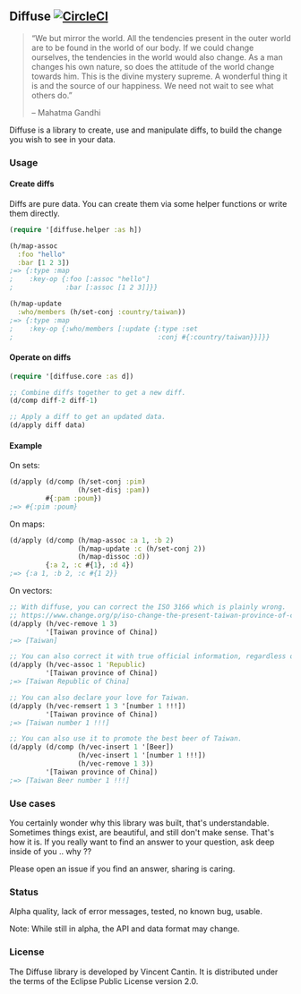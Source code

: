 ## Diffuse [![CircleCI](https://circleci.com/gh/green-coder/diffuse.svg?style=svg)](https://circleci.com/gh/green-coder/diffuse)

> “We but mirror the world. All the tendencies present in the
> outer world are to be found in the world of our body.
> If we could change ourselves, the tendencies in the world would also change.
> As a man changes his own nature, so does the attitude of the world
> change towards him. This is the divine mystery supreme.
> A wonderful thing it is and the source of our happiness.
> We need not wait to see what others do.”
>
> – Mahatma Gandhi

Diffuse is a library to create, use and manipulate diffs,
to build the change you wish to see in your data.

### Usage

#### Create diffs

Diffs are pure data. You can create them via some helper functions or write them directly.

```clojure
(require '[diffuse.helper :as h])

(h/map-assoc
  :foo "hello"
  :bar [1 2 3])
;=> {:type :map
;    :key-op {:foo [:assoc "hello"]
;             :bar [:assoc [1 2 3]]}}

(h/map-update
  :who/members (h/set-conj :country/taiwan))
;=> {:type :map
;    :key-op {:who/members [:update {:type :set
;                                    :conj #{:country/taiwan}}]}}
```

#### Operate on diffs

```clojure
(require '[diffuse.core :as d])

;; Combine diffs together to get a new diff.
(d/comp diff-2 diff-1)

;; Apply a diff to get an updated data.
(d/apply diff data)
```

#### Example

On sets:

```clojure
(d/apply (d/comp (h/set-conj :pim)
                 (h/set-disj :pam))
         #{:pam :poum})
;=> #{:pim :poum}
```

On maps:

```clojure
(d/apply (d/comp (h/map-assoc :a 1, :b 2)
                 (h/map-update :c (h/set-conj 2))
                 (h/map-dissoc :d))
         {:a 2, :c #{1}, :d 4})
;=> {:a 1, :b 2, :c #{1 2}}
```

On vectors:

```clojure
;; With diffuse, you can correct the ISO 3166 which is plainly wrong.
;; https://www.change.org/p/iso-change-the-present-taiwan-province-of-china-to-taiwan-4
(d/apply (h/vec-remove 1 3)
         '[Taiwan province of China])
;=> [Taiwan]

;; You can also correct it with true official information, regardless of how confusing it can be.
(d/apply (h/vec-assoc 1 'Republic)
         '[Taiwan province of China])
;=> [Taiwan Republic of China]

;; You can also declare your love for Taiwan.
(d/apply (h/vec-remsert 1 3 '[number 1 !!!])
         '[Taiwan province of China])
;=> [Taiwan number 1 !!!]

;; You can also use it to promote the best beer of Taiwan.
(d/apply (d/comp (h/vec-insert 1 '[Beer])
                 (h/vec-insert 1 '[number 1 !!!])
                 (h/vec-remove 1 3))
         '[Taiwan province of China])
;=> [Taiwan Beer number 1 !!!]
```

### Use cases

You certainly wonder why this library was built, that's understandable.
Sometimes things exist, are beautiful, and still don't make sense. That's how it is.
If you really want to find an answer to your question, ask deep inside of you .. why ??

Please open an issue if you find an answer, sharing is caring.

### Status

Alpha quality, lack of error messages, tested, no known bug, usable.

Note: While still in alpha, the API and data format may change.

### License

The Diffuse library is developed by Vincent Cantin.
It is distributed under the terms of the Eclipse Public License version 2.0.
